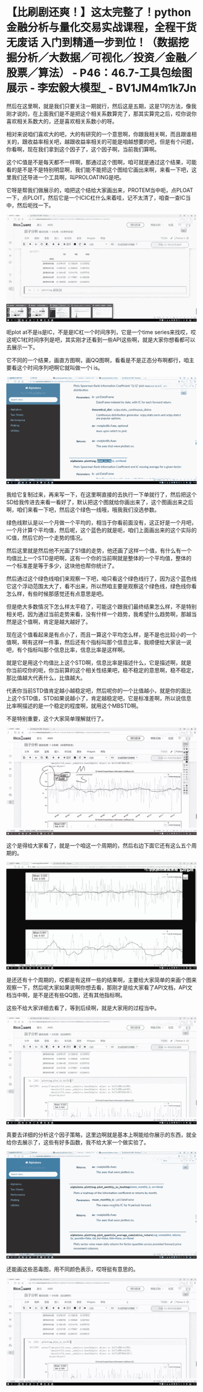 # 【比刷剧还爽！】这太完整了！python金融分析与量化交易实战课程，全程干货无废话 入门到精通一步到位！（数据挖掘分析／大数据／可视化／投资／金融／股票／算法） - P46：46.7-工具包绘图展示 - 李宏毅大模型_ - BV1JM4m1k7Jn

然后在这里啊，就是我们只要关注一期就行，然后这是五期，这是17的方法，像我刚才说的，在上面我们是不是把这个相关系数算完了，那其实算完之后，哎你说你喜欢相关系数大的，还是喜欢相关系数小的呀。

相对来说咱们喜欢大的吧，大的有研究的一个意思啊，你跟我相关啊，而且跟谁相关的，跟收益率相关吧，越跟收益率相关的可能是咱越想要的吧，但是有个问题，你看啊，现在我们拿到这个因子了，这个因子啊，当前我们算啊。

这个IC值是不是每天都不一样啊，那通过这个图啊，咱可就是通过这个结果，可能看的是不是不是特别明显啊，我们能不能把这个图给它画出来啊，来看一下吧，这里我们还导进一个工具啊，叫PROLOATING是吧。

它呀是帮我们做展示的，咱把这个结给大家画出来，PROTEM当中呃，点PLOAT一下，点PLOIT，然后它是一个ICIC杠什么来着哇，记不太清了，咱查一查IC当中，然后呃找一下。



![](img/36ef8df8cc80cc1f0ab28534de14b41b_1.png)

呃plot at不是is是IC，不是是IC杠一个时间序列，它是一个time series来找哎，哎这呢C1杠时间序列是吧，其实刚才还看到一些API这些啊，就是大家你想看都可以去展示一下。

它不同的一个结果，画直方图啊，画QQ图啊，看看是不是正态分布啊都行，咱主要看这个时间序列吧啊它就叫做一个i is。



![](img/36ef8df8cc80cc1f0ab28534de14b41b_3.png)

我给它复制过来，再来写一下，在这里啊直接的去执行一下单就行了，然后把这个SD给我传进去来看一看好了，默认把这个图就给你画出来了，这个图画出来之后啊，咱们来看一下吧，然后这个绿色一线哦，哦我我们没选参数。

绿色线默认是以一个月做一个平均的，相当于你看前面没有，这正好是一个月吧，一个月计算个平均值，然后呢，这个蓝色的就是呃，咱们上面画出来的这个实际的IC值，然后它的一个走势的情况。

然后这里就是然后他不光画了S1值的走势，他还画了这样一个值，有什么有一个均值比上一个STD是吧啊，这有一个你的当前啊就是整体的一个平均值，整体的一个标准差是等于多少，这块他也帮你统计了。

然后通过这个绿色线咱们来观察一下吧，咱只看这个绿色线行了，因为这个蓝色线它这个浮动范围太大了，看不出来，所以然咱主要是观察这个绿色线，绿色线你看怎么样，有些时候那感觉还有点意思是吧。

但是绝大多数情况下怎么样太平稳了，可能这个跟我们最终结果怎么样，不是特别相关吧，因为通过当前走势来看，没有什样一个趋势，我希望什么趋势啊，那越当然是这个值啊，肯定是越大越好了。

现在这个值看起来是有点小了，而且一算这个平均怎么样，是不是也比较小的一个值啊，啊有这样一件事，然后还有个指标叫那个信息比率，我顺便给大家说一说吧，有个指标叫那个信息比率，信息比率是这样啊。

就是它是用这个均值比上这个STD啊，信息比率是描述什么，它是描述啊，就是你当前哎你的呃，你当前算的这个相关性结果吧，稳不稳定的意思啊，稳不稳定，那比值越大代表什么，比值越大。

代表你当前STD值肯定越小越稳定吧，然后呢你的一个比值越小，就是你的面比上这个STD值，STD如果说越小了，肯定越稳定吧，它是标准差啊，所以说信息比率啊描述的是一个稳定的程度啊，就用这个MBSTD啊。

不是特别重要，这个大家简单理解就行了。

![](img/36ef8df8cc80cc1f0ab28534de14b41b_5.png)

这个是得给大家看了，就是一个咱这一个周期的，然后右边下面它还有这么五个周期的。

![](img/36ef8df8cc80cc1f0ab28534de14b41b_7.png)

是还还有十个周期的，哎都是有这样一些的结果啊，主要给大家简单的来画个图来观察一下，然后呢大家如果说啊你想去看，那刚才是给大家看了API文档，API文档当中啊，是不是还有些QQ图，还有其他指标啊。

这些不给大家详细去看了，等到后续啊，就是大家用的过程当中。

![](img/36ef8df8cc80cc1f0ab28534de14b41b_9.png)

真要去详细的分析这个因子策略，这里边啊就是基本上啊能给你展示的东西，就全给你去展示了，这些有好多函数，我不给大家一个做实验了。



![](img/36ef8df8cc80cc1f0ab28534de14b41b_11.png)

还能画这些恶毒图，用不同颜色表示，哎呀挺有意思的。

![](img/36ef8df8cc80cc1f0ab28534de14b41b_13.png)